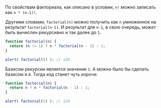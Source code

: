 По свойствам факториала, как описано в условии, `n!` можно записать как `n * (n-1)!`.

Другими словами, `factorial(n)` можно получить как `n` умноженное на результат `factorial(n-1)`. И результат для `n-1`, в свою очередь, может быть вычислен рекурсивно и так далее до `1`.

```js run
function factorial(n) {
  return (n != 1) ? n * factorial(n - 1) : 1;
}

alert( factorial(5) ); // 120
```

Базисом рекурсии является значение `1`. А можно было бы сделать базисом и `0`. Тогда код станет чуть короче:

```js run
function factorial(n) {
  return n ? n * factorial(n - 1) : 1;
}

alert( factorial(5) ); // 120
```
